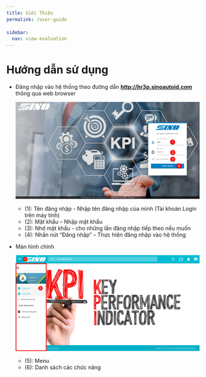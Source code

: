 ```yaml
---
title: Giới Thiệu
permalink: /user-guide

sidebar:
  nav: view-evaluation
---
```

Hướng dẫn sử dụng
========================
* Đăng nhập vào hệ thống theo đường dẫn **http://hr3p.sinoautoid.com** thông qua web browser

    ![](assets/LogInLogOut/login.png)

    * (1): Tên đăng nhập - Nhập tên đăng nhập của mình (Tài khoản Login trên máy tính)
    * (2): Mật khẩu – Nhập mật khẩu
    * (3): Nhớ mật khẩu -  cho những lần đăng nhập tiếp theo nếu muốn
    * (4): Nhấn nút “Đăng nhập” – Thực hiện đăng nhập vào hệ thống

* Màn hình chính

    ![](assets/LogInLogOut/mainformuser.png)

    * (5): Menu
    * (6): Danh sách các chức năng


